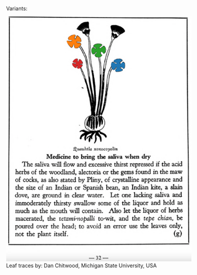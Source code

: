 Variants:   

![D_ID142_p032_01_Quauhtla_xoxocoyolin.png](assets/D_ID142_p032_01_Quauhtla_xoxocoyolin.png)  
Leaf traces by: Dan Chitwood, Michigan State University, USA  
